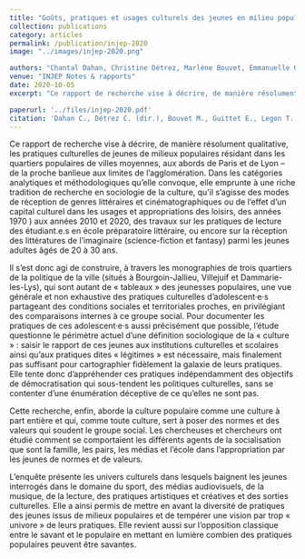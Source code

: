 ```yaml
---
title: "Goûts, pratiques et usages culturels des jeunes en milieu populaire. Adolescent·es de 11 à 20 ans dans une ville moyenne à la périphérie de l’agglomération lyonnaise"
collection: publications
category: articles
permalink: /publication/injep-2020
image: "../images/injep-2020.png"

authors: "Chantal Dahan, Christine Détrez, Marlène Bouvet, Emmanuelle Guittet, Tomas Legon, Clémence Perronnet"
venue: "INJEP Notes & rapports"
date: 2020-10-05
excerpt: "Ce rapport de recherche vise à décrire, de manière résolument qualitative, les pratiques culturelles de jeunes de milieux populaires résidant dans les quartiers populaires de villes moyennes, aux abords de Paris et de Lyon – de la proche banlieue aux limites de l’agglomération. Dans les catégories analytiques et méthodologiques qu’elle convoque, elle emprunte à une riche tradition de recherche en sociologie de la culture, qu’il s’agisse des modes de réception de genres littéraires et cinématographiques ou de l’effet d’un capital culturel dans les usages et appropriations des loisirs, des années 1970 ) aux années 2010 et 2020, des travaux sur les pratiques de lecture des étudiant.e.s en école préparatoire littéraire, ou encore sur la réception des littératures de l’imaginaire (science-fiction et fantasy) parmi les jeunes adultes âgés de 20 à 30 ans."

paperurl: '../files/injep-2020.pdf'
citation: 'Dahan C., Détrez C. (dir.), Bouvet M., Guittet E., Legon T., Perronnet C., Goût, pratiques et usages culturels en milieu populaire, INJEP Notes & rapports/Rapport d’étude.'
---
```


Ce rapport de recherche vise à décrire, de manière résolument qualitative, les pratiques culturelles de jeunes
de milieux populaires résidant dans les quartiers populaires de villes moyennes, aux abords de Paris et de
Lyon – de la proche banlieue aux limites de l’agglomération. Dans les catégories analytiques et méthodologiques qu’elle convoque, elle emprunte à une riche tradition de recherche en sociologie de la culture,
qu’il s’agisse des modes de réception de genres littéraires et cinématographiques ou de l’effet d’un capital
culturel dans les usages et appropriations des loisirs, des années 1970 ) aux années 2010 et 2020, des travaux
sur les pratiques de lecture des étudiant.e.s en école préparatoire littéraire, ou encore sur la réception des
littératures de l’imaginaire (science-fiction et fantasy) parmi les jeunes adultes âgés de 20 à 30 ans.

Il s’est donc agi de construire, à travers les monographies de trois quartiers de la politique de la ville (situés à
Bourgoin-Jallieu, Villejuif et Dammarie-les-Lys), qui sont autant de « tableaux » des jeunesses populaires, une
vue générale et non exhaustive des pratiques culturelles d’adolescent·e·s partageant des conditions sociales
et territoriales proches, en privilégiant des comparaisons internes à ce groupe social. Pour documenter les
pratiques de ces adolescent·e·s aussi précisément que possible, l’étude questionne le périmètre actuel d’une
définition sociologique de la « culture » : saisir le rapport de ces jeunes aux institutions culturelles et scolaires
ainsi qu’aux pratiques dites « légitimes » est nécessaire, mais finalement pas suffisant pour cartographier
fidèlement la galaxie de leurs pratiques. Elle tente donc d’appréhender ces pratiques indépendamment des
objectifs de démocratisation qui sous-tendent les politiques culturelles, sans se contenter d’une énumération déceptive de ce qu’elles ne sont pas.

Cette recherche, enfin, aborde la culture populaire comme une culture à part entière et qui, comme toute
culture, sert à poser des normes et des valeurs qui soudent le groupe social. Les chercheuses et chercheurs
ont étudié comment se comportaient les différents agents de la socialisation que sont la famille, les pairs, les
médias et l’école dans l’appropriation par les jeunes de normes et de valeurs.

L’enquête présente les univers culturels dans lesquels baignent les jeunes interrogés dans le domaine du
sport, des médias audiovisuels, de la musique, de la lecture, des pratiques artistiques et créatives et des
sorties culturelles. Elle a ainsi permis de mettre en avant la diversité de pratiques des jeunes issus de milieux
populaires et de tempérer une vision par trop « univore » de leurs pratiques. Elle revient aussi sur l’opposition
classique entre le savant et le populaire en mettant en lumière combien des pratiques populaires peuvent
être savantes.